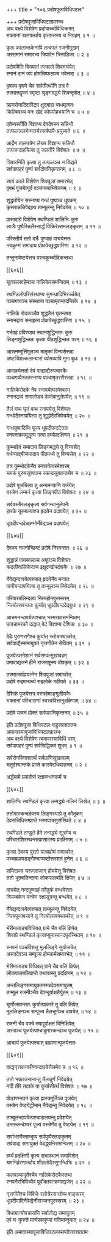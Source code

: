 +++
title = "१०६ प्रदोषपूजाविधिपटलः"

+++
प्रदोषपूजाविधिपटलप्रारम्भः  
अथ वक्ष्ये विशेषेण प्रदोषार्च्चाविधिक्रमम्  
भक्तानां रक्षणार्त्थाय कृतान्तस्य च निग्रहम् ॥ १ ॥


कृतः कालान्तकेनापि तत्कालं रजनीमुखम्  
अस्तमानं समारभ्य त्रिपादेन त्रिनाडिका ॥ २ ॥


प्रदोषमिति विख्यातं तत्काले शिवमर्चयेत्  
स्नानं दानं जपं होमन्निष्फलञ्च भवेत्तदा ॥ ३ ॥


वृषस्य वृषणे चैव सर्वतीर्त्थानि तत्र वै  
तस्मात्तद्वृषणं स्पृष्टा श्रृङ्गमद्ध्ये शिवन्दृशेत् ॥ ४ ॥


ऋणरोगादिदारिद्र्य क्षुद्बाह्य व्यधमृत्यवः  
किल्बिषञ्च मनः खेदं कोपमोहभयानि च ॥ ५ ॥


एतेप्यस्तीति विज्ञाप्य देवदेवस्य सन्निधौ  
तत्फलन्नलभेन्मत्तर्यस्सर्वपापैः प्रमुच्यते ॥ ६ ॥


आर्द्रेण तालपत्रेण लेख्य विज्ञाप्य सन्निधौ  
तत्पत्रन्दाहयित्वा तु जलतीरे विशेषतः ॥ ७ ॥


त्रिवारमिति कृत्वा तु तत्फलञ्च न विद्यते  
सर्वपापहरं पुण्यं सर्वदोषनिकृन्तनम् ॥ ८ ॥


सायं काले विशेषेण शिवपूजां समारभेत्  
वृषभं पूजयेत्पूर्वं पञ्चगव्याभिषेचनम् ॥ ९ ॥


शुद्धतोयेन सस्नाप्य गन्धं पुष्पञ्च धूपकम्  
कृसरान्नन्निवेद्याथ ताम्बूलन्तु निवेदयेत् ॥ १० ॥


प्रासादाग्रे विशेषेण स्थण्डिलं शालिभिः कुरु  
लाजैः पुष्पैस्तिलैस्सार्द्धं विकिरेत्समलङ्कृतम् ॥ ११ ॥


परिस्तीर्य ततो दर्भैः पुण्याहं वाचयेत्ततः  
नवकुम्भं समादाय प्रोक्षयेच्छुद्धवारिणा ॥ १२ ॥


तन्तुनावेष्टयेत्तत्र वस्त्रकूर्च्चादिकन्तथा  

[[६०६]]  

चूतपल्लवहेमञ्च नालिकेरसमन्वितम् ॥ १३ ॥


स्थण्डिलोपरिसंस्थाप्य सुगन्धादिभिरर्च्चयेत्  
पञ्चगव्यञ्च संस्थाप्य पञ्चामृतन्तदन्तिके ॥ १४ ॥


नालिके रोदकञ्चैव शुद्धतैलं घृतन्तथा  
स्नानद्रव्यं समाहृत्य प्रोक्षयेच्छुद्धवारिणा ॥ १५ ॥


गर्भग्रहं प्रविश्याथ स्थानशुद्धिन्ततः कुरु  
लिङ्गशुद्धिन्ततः कृत्वा पीठशुद्धिन्ततः परम् ॥ १६ ॥


आसनम्मूर्त्तिमूलञ्च मातृकां विन्यसेत्तदा  
अष्टत्रिंशत्कलान्यासं व्योमव्यापि मुमा बुधः ॥ १७ ॥


आवाहयेत्ततो देवं पाद्याद्यैरुपचारकैः  
पञ्चगव्यैस्ततस्नाप्य पञ्चामृतरसैस्तदा ॥ १८ ॥


नालिकेरोदके नैव स्नापयेत्परमेश्वरम्  
स्नानद्रव्यं समालोड्य देवदेवानुलेपयेत् ॥ १९ ॥


तैलं वाथ घृतं वाथ स्नापयेत्तु विशेषतः  
गन्धोदैस्नापयित्वा तु शुद्धोदैरभिषेचयेत् ॥ २० ॥


गन्धपुष्पादिभिः पूज्य धूपदीपन्ददेत्ततः  
स्नपनक्रममुद्धृत्य गत्वा हर्म्यप्रदक्षिणम् ॥ २१ ॥


कुम्भाद्देवं समादाय लिङ्गमद्ध्ये तु विन्यसेत्  
वर्धन्याद्बीजमादाय पीठमध्ये तु विन्यसेत् ॥ २२ ॥


तत्र कुम्भोदकेनैव स्नापयेत्परमेश्वरम्  
चमकं पुरुषसूक्तञ्च स्कन्दसूक्तन्तथैव च ॥ २३ ॥


प्रदोषे पूजयित्वा तु अन्यमन्त्राणि वर्जयेत्  
वस्त्रेण लम्बनं कृत्वा लिङ्गपीठं विशेषतः ॥ २४ ॥


सर्ववस्त्रैरलङ्कृत्य सर्वगन्धानुलेपनैः  
हारके यूरमाल्याश्च हृदयेन प्रदापयेत् ॥ २५ ॥


धूपदीपन्ददेच्छम्भोर्नैवेद्यञ्च प्रदापयेत्  

[[६०७]]  

देवस्य नयनोच्छिष्टं प्रदोषे निरवन्ततः ॥ २६ ॥


शुद्धान्नं पायसान्नञ्च अपूपञ्च विशेषतः  
कदलीनालिकेरञ्च इक्षुदण्ढोपदंशकैः ॥ २७ ॥


नैवेद्यन्दापयेत्पश्चात् हृदयेनैव मन्त्रतः  
पानीयन्दापयित्वा तु ताम्बूलञ्च निवेदयेत् ॥ २८ ॥


परिवारबलिन्दत्वा नित्यहोमपुरस्सरम्  
नित्योत्सवन्ततः कुर्यात् धूपदीपन्ददेद्बुधः ॥ २९ ॥


आचमनन्दापयेत्पश्चात् भस्मरक्षासमन्वितम्  
छत्रचामरकौ दद्यात् वेदं विज्ञाप्य देशिकः ॥ ३० ॥


वेदैः पुराणरागैश्च कुर्यात् स्तोत्रमथाचरेत्  
सर्ववाद्यैस्समायुक्तं नृत्तगीतेन सेवितम् ॥ ३१ ॥


पूजयेत्परमेशानं सर्वसम्पत्सुखावहम्  
प्रमादाद्यजने हीने राजराष्ट्रस्य दोषकृत् ॥ ३२ ॥


तस्मात्सर्वप्रयत्नेन शिवपूजां समाचरेत्  
प्रदोषे रुद्रमभ्यर्च्य रुद्रलोके महीयते ॥ ३३ ॥


देशिकं पूजयेत्तत्र वस्त्रहेमाङ्गुलीयकैः  
भक्तानां परिचाराणां स्वस्ववित्तानुदक्षिणाम् ॥ ३४ ॥


प्रदोषे यजनं प्रोक्तं सर्वपापनिकृन्तनम् ॥ ३५ ॥


इति प्रदोषपूजा विधिपटलः षडुत्तरशततमः  
अमावास्यापूजाविधिपटलप्रारम्भः  
अथ वक्ष्ये विशेषेण त्वमावास्याविधिं परम्  
सर्वपापहरं पुण्यं सर्वसिद्धिकरं शुभम् ॥ १ ॥


सर्वरोगविनाशार्त्थं सर्वप्राणिसुखावहम्  
चतुर्दश्यान्तके प्राप्ते कारयेदधिवासनम् ॥ २ ॥


अर्द्धयामे प्रकर्तव्यं रक्षाबन्धनकर्म च  

[[६०८]]  

शालिभिः स्थण्डिलं कृत्वा तन्मद्ध्ये नलिनं लिखेत् ॥ ३ ॥


ततोमास्कन्ददेवस्य लिङ्गस्याग्रे तु कौतुकम्  
देवसन्निधिसम्प्राप्ते भस्मपात्रसुसंस्थिते ॥ ४ ॥


स्थण्डिले तण्डुले हैमे तन्मद्ध्ये सूत्रमेव च  
परिचारशिरस्थन्तत्प्रासादस्य प्रदक्षिणम् ॥ ५ ॥


कृत्वा देवस्य पुरतो यात्राहोमं समाचरेत्  
पञ्चब्रह्मषडङ्गैश्चाप्यष्टोत्तरशतं हुनेत् ॥ ६ ॥


समिदाज्य चरून्लाजान् होमयेत्तु विशेषतः  
ततो भूतबलिन्दत्वा लोकपालबलिं क्षिपेत् ॥ ७ ॥


वाचयेत् नन्दपुण्याहं कौतुकं बन्धयेत्ततः  
त्रियम्बकेन मन्त्रेण रक्षासूत्रन्तु बन्धयेत् ॥ ८ ॥


नैवेद्यन्दापयेत्पश्चात् ताम्बूलन्तु निवेदयेत्  
नित्यपूजावसाने तु नित्योत्सवमथाचरेत् ॥ ९ ॥


भेरीमाताड्यविधिवत् ग्रामे चैव बलिं क्षिपेत्  
शिवाग्रे स्थण्डिलं कृत्वाप्युमास्कन्दपुरस्थितम् ॥ १० ॥


स्नपनं पञ्चविंशत्तु मूललिङ्गे सुयोजयेत्  
अस्त्रदेवञ्च सम्पूज्य होमकर्मसमारभेत् ॥ ११ ॥


भेरीमाताड्य विधिवत् ग्रामे चैव बलिं क्षिपेत्  
लोकपालबलिप्राप्ते तथावास्तु प्रदक्षिणम् ॥ १२ ॥


अन्तलिङ्गसमायुक्तमस्त्रदेवसमायुतम्  
ताम्बूलं रजनीञ्चैव देवन्दूर्वाक्षतैर्युतम् ॥ १३ ॥


चूर्णोत्सवन्ततः कुर्यात्प्राकारे तु बलिं क्षिपेत्  
मूललिङ्गञ्च सम्पूज्य तैलचूर्णञ्च दापयेत् ॥ १४ ॥


रजनी चैव वक्त्रे स्याद्दूर्वाक्षतं विनिक्षिपेत्  
अस्त्रञ्च पूजयेत्पश्चादुमास्कन्दञ्च पूजयेत् ॥ १५ ॥


आचार्यं पूजयेत्पश्चात् ब्राह्मणान्पूजयेत्ततः  

[[६०९]]  

वाद्यनृत्तकनारीणान्दापयेत्तैलमेव च ॥ १६ ॥


ततो भक्तजनानान्तु तैलचूर्णं निवेदयेत्  
नदी तीरे तटाके वा कुर्यात्तीर्त्थं विशेषतः ॥ १७ ॥


षोडशस्नपनं कृत्वा ह्यस्त्रमूर्तिञ्च पूजयेत्  
वस्त्रेण वेष्टयेद्धीमान् नैवेद्यन्तु निवेदयेत् ॥ १८ ॥


ताम्बूलन्दापयेत्पश्चादालयन्तु प्रवेशयेत्  
उमास्कन्देश्वरं पूज्य वस्त्रेणैव तु वेष्टयेत् ॥ १९ ॥


सर्वाभरणैस्सम्भूष्य सर्वपुष्पैरलङ्कृतम्  
सर्ववाद्य समायुक्तं वेदद्ध्वनिसमन्वितम् ॥ २० ॥


हर्म्यं प्रदक्षिणी कृत्य सभास्थानं समाविशेत्  
श्रमनिर्हरणार्त्थाय शीतलोदैस्सुगन्धिभिः ॥ २१ ॥


फलपञ्चामृतैश्चैव नालिकेरोदकैस्तथा    
स्नपनैरभिषिच्यैवं पूर्वोक्तवत्क्रमाद्यजेत् ॥ २२ ॥


नृत्तगीतैश्च विविधैः स्तोत्रैस्सन्तोष्य शङ्करम्  
धूपदीपादिनैवेद्यैर्नीराञ्जनपुरस्सरम् ॥ २३ ॥


विधायान्योपचाराणि सर्वातोद्य समायुतम्  
एवं यः कुरुते मर्त्यस्सपुण्यां गतिमाप्नुयात् ॥ २४ ॥


इति अमावास्यापूजाविधिपटलस्सप्तोत्तरशततमः  
